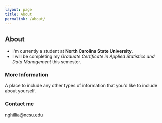 ```yaml
---
layout: page
title: About
permalink: /about/
---
```


## About 
* I'm currently a student at **North Carolina State University**.  
* I will be completing my *Graduate Certificate in Applied Statistics and Data Management* this semester. 

### More Information

A place to include any other types of information that you'd like to include about yourself.

### Contact me

[nghillia@ncsu.edu](mailto:nghillia@ncsu.edu)

